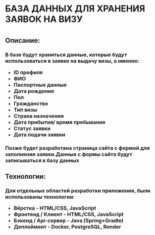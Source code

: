<h1> БАЗА ДАННЫХ ДЛЯ ХРАНЕНИЯ ЗАЯВОК НА ВИЗУ<h1>
  <h2>Описание:</h2>
		<h3>В базе будут храниться данные, которые будут использоваться в заявке на выдачу визы, а именно:
			<ul>
				<li>ID профиля</li>
				<li>ФИО</li>
				<li>Паспортные данные</li>
				<li>Дата рождения</li>
				<li>Пол</li>
				<li>Гражданство</li>
				<li>Тип визы</li>
				<li>Страна назначения</li>
				<li>Дата прибытия/ время пребывания</li>
				<li>Статус заявки</li>
				<li>Дата подачи заявки</li>
			</ul></h3>
  <h3>Позже будет разработана страница сайта с формой для заполнения заявки.Данные с формы сайта будут записываться в базу данных</h3>

  <h2>Технологии:</h2>
		<h3>Для отдельных областей разработки приложения, были использованы технологии:
			<ul>
				<li>Вёрстка - HTML/CSS, JavaScript</li>
				<li>Фронтенд / Клиент - HTML/CSS, JavaScript</li>
				<li>Бэкенд / Api-сервер - Java (Spring+Gradle)</li>
				<li>Деплоймент - Docker, PostgreSQL, Render</li>
			</ul></h3>
